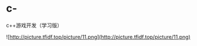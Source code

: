 # c-
c++游戏开发（学习版）

![http://picture.tfidf.top/picture/11.png](http://picture.tfidf.top/picture/11.png)
